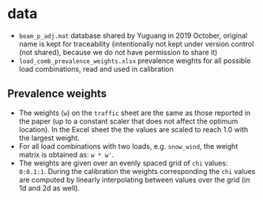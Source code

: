 # data

* `beam_p_adj.mat` database shared by Yuguang in 2019 October, original name is kept for traceability (intentionally not kept under version control (not shared), because we do not have permission to share it)
* `load_comb_prevalence_weights.xlsx` prevalence weights for all possible load combinations, read and used in calibration

## Prevalence weights

* The weights (`w`) on the `traffic` sheet are the same as those reported in the paper (up to a constant scaler that does not affect the optimum location). In the Excel sheet the the values are scaled to reach 1.0 with the largest weight.
* For all load combinations with two loads, e.g. `snow_wind`, the weight matrix is obtained as: `w * w'`.
* The weights are given over an evenly spaced grid of `chi` values: `0:0.1:1`. During the calibration the weights corresponding the `chi` values are computed by linearly interpolating between values over the grid (in 1d and 2d as well).

